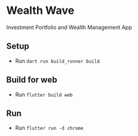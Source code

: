# Wealth Wave

Investment Portfolio and Wealth Management App

## Setup

- Run `dart run build_runner build`

## Build for web

- Run `flutter build web`

## Run

- Run `flutter run -d chrome`
